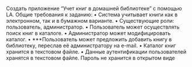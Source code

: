 Создать приложение “Учет книг в домашней библиотеке” с помощью  LA.
Общие требования к заданию:
 • Система учитывает книги как в электронном, так и в бумажном варианте.
 • Существующие роли: пользователь, администратор.
 • Пользователь может осуществлять поиск книг в каталоге.
 • Администратор может модифицировать каталог.
 • ***Пользователь может предложить добавить книгу в библиотеку, переслав её администратору на e-mail.
 • Каталог книг хранится в текстовом файле.
 • Данные аутентификации пользователей хранятся в текстовом файле. Пароль не хранится в открытом виде
